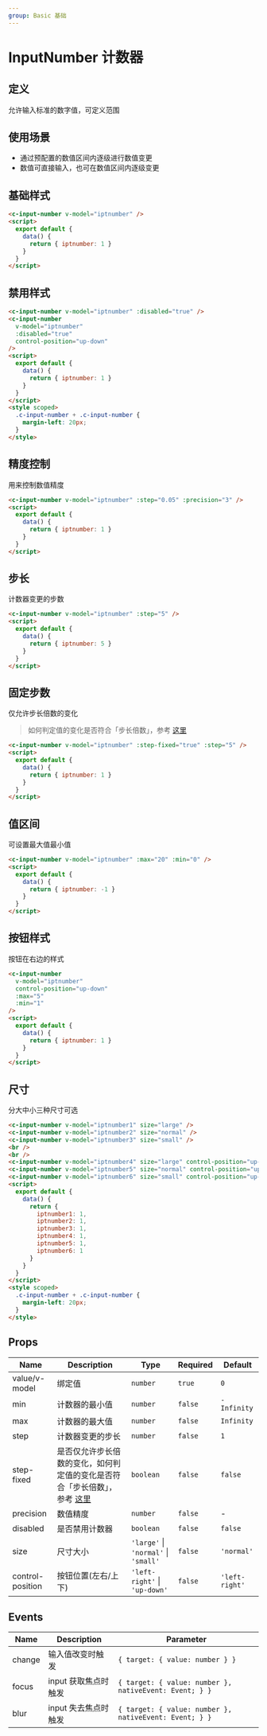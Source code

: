```yaml
---
group: Basic 基础
---
```


# InputNumber 计数器

## 定义

允许输入标准的数字值，可定义范围

## 使用场景

- 通过预配置的数值区间内逐级进行数值变更
- 数值可直接输入，也可在数值区间内逐级变更

## 基础样式

```html
<c-input-number v-model="iptnumber" />
<script>
  export default {
    data() {
      return { iptnumber: 1 }
    }
  }
</script>
```

## 禁用样式

```html
<c-input-number v-model="iptnumber" :disabled="true" />
<c-input-number
  v-model="iptnumber"
  :disabled="true"
  control-position="up-down"
/>
<script>
  export default {
    data() {
      return { iptnumber: 1 }
    }
  }
</script>
<style scoped>
  .c-input-number + .c-input-number {
    margin-left: 20px;
  }
</style>
```

## 精度控制

用来控制数值精度

```html
<c-input-number v-model="iptnumber" :step="0.05" :precision="3" />
<script>
  export default {
    data() {
      return { iptnumber: 1 }
    }
  }
</script>
```

## 步长

计数器变更的步数

```html
<c-input-number v-model="iptnumber" :step="5" />
<script>
  export default {
    data() {
      return { iptnumber: 5 }
    }
  }
</script>
```

## 固定步数

仅允许步长倍数的变化

> 如何判定值的变化是否符合「步长倍数」，参考 [这里](https://developer.mozilla.org/en-US/docs/Web/HTML/Element/input/number#attr-step)

```html
<c-input-number v-model="iptnumber" :step-fixed="true" :step="5" />
<script>
  export default {
    data() {
      return { iptnumber: 1 }
    }
  }
</script>
```

## 值区间

可设置最大值最小值

```html
<c-input-number v-model="iptnumber" :max="20" :min="0" />
<script>
  export default {
    data() {
      return { iptnumber: -1 }
    }
  }
</script>
```

## 按钮样式

按钮在右边的样式

```html
<c-input-number
  v-model="iptnumber"
  control-position="up-down"
  :max="5"
  :min="1"
/>
<script>
  export default {
    data() {
      return { iptnumber: 1 }
    }
  }
</script>
```

## 尺寸

分大中小三种尺寸可选

```html
<c-input-number v-model="iptnumber1" size="large" />
<c-input-number v-model="iptnumber2" size="normal" />
<c-input-number v-model="iptnumber3" size="small" />
<br />
<br />
<c-input-number v-model="iptnumber4" size="large" control-position="up-down" />
<c-input-number v-model="iptnumber5" size="normal" control-position="up-down" />
<c-input-number v-model="iptnumber6" size="small" control-position="up-down" />
<script>
  export default {
    data() {
      return {
        iptnumber1: 1,
        iptnumber2: 1,
        iptnumber3: 1,
        iptnumber4: 1,
        iptnumber5: 1,
        iptnumber6: 1
      }
    }
  }
</script>
<style scoped>
  .c-input-number + .c-input-number {
    margin-left: 20px;
  }
</style>
```

## Props

| Name             | Description                                                                                                                                                   | Type                                 | Required | Default        |
| ---------------- | ------------------------------------------------------------------------------------------------------------------------------------------------------------- | ------------------------------------ | -------- | -------------- |
| value/v-model    | 绑定值                                                                                                                                                        | `number`                             | `true`   | `0`            |
| min              | 计数器的最小值                                                                                                                                                | `number`                             | `false`  | `-Infinity`    |
| max              | 计数器的最大值                                                                                                                                                | `number`                             | `false`  | `Infinity`     |
| step             | 计数器变更的步长                                                                                                                                              | `number`                             | `false`  | `1`            |
| step-fixed       | 是否仅允许步长倍数的变化，如何判定值的变化是否符合「步长倍数」，参考 [这里](https://developer.mozilla.org/en-US/docs/Web/HTML/Element/input/number#attr-step) | `boolean`                            | `false`  | `false`        |
| precision        | 数值精度                                                                                                                                                      | `number`                             | `false`  | -              |
| disabled         | 是否禁用计数器                                                                                                                                                | `boolean`                            | `false`  | `false`        |
| size             | 尺寸大小                                                                                                                                                      | `'large'` \| `'normal'` \| `'small'` | `false`  | `'normal'`     |
| control-position | 按钮位置(左右/上下)                                                                                                                                           | `'left-right'` \| `'up-down'`        | `false`  | `'left-right'` |

## Events

| Name   | Description          | Parameter                                              |
| ------ | -------------------- | ------------------------------------------------------ |
| change | 输入值改变时触发     | `{ target: { value: number } }`                        |
| focus  | input 获取焦点时触发 | `{ target: { value: number }, nativeEvent: Event; } }` |
| blur   | input 失去焦点时触发 | `{ target: { value: number }, nativeEvent: Event; } }` |
